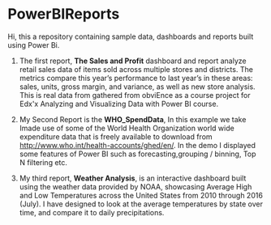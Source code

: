 # PowerBIReports

<p>Hi, this a repository containing sample data, dashboards and reports built using Power Bi.<p>

1. The first report, **The Sales and Profit** dashboard and report analyze retail sales data of items sold across multiple stores and districts. The metrics compare this year’s performance to last year’s in these areas: sales, units, gross margin, and variance, as well as new store analysis. This is real data from gathered from obviEnce as a course project for Edx'x Analyzing and Visualizing Data with Power BI course.

2. My Second Report is the **WHO_SpendData**, In this example we take Imade use of some of the World Health Organization world wide expenditure data that is freely available to download from http://www.who.int/health-accounts/ghed/en/. In the demo I displayed some features of Power BI such as forecasting,grouping / binning, Top N filtering etc.

3. My third report, **Weather Analysis**, is an interactive dashboard built using the weather data provided by NOAA, showcasing Average High and Low Temperatures across the United States from 2010 through 2016 (July). I have designed to look at the average temperatures by state over time, and compare it to daily precipitations. 
